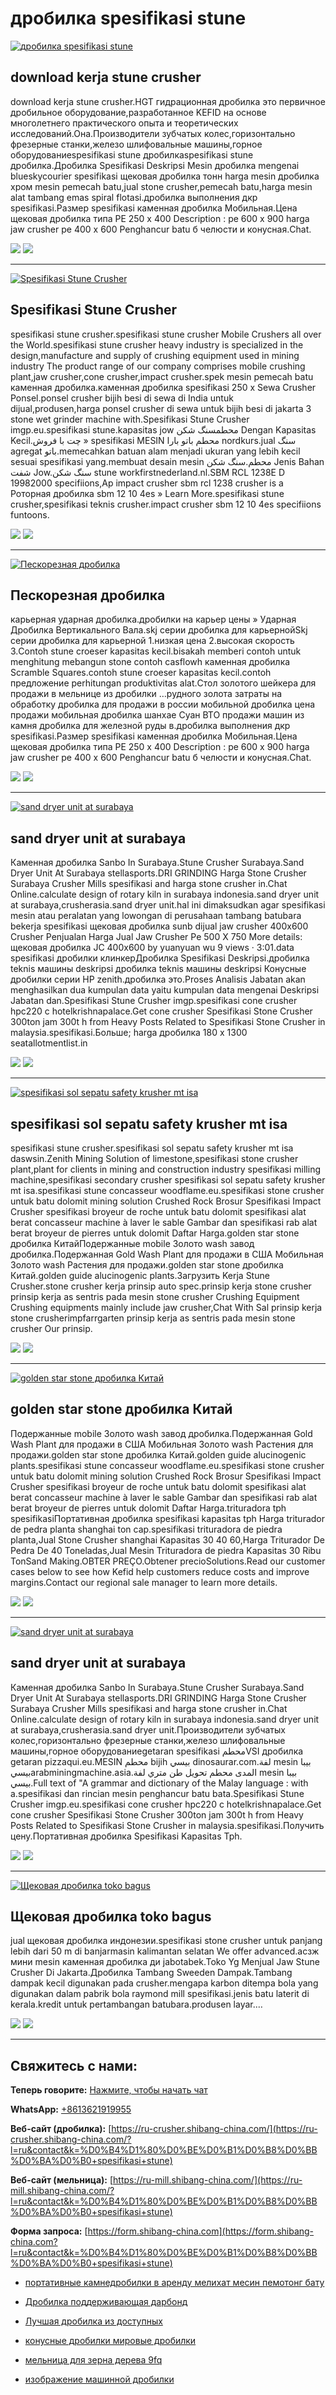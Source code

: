 # дробилка spesifikasi stune

<a href="https://swt.shibang-china.com/?l=ru&img&k=%D0%B4%D1%80%D0%BE%D0%B1%D0%B8%D0%BB%D0%BA%D0%B0+spesifikasi+stune" target="_blank">![дробилка spesifikasi stune](http://static.shibang-china.com/all-800x300/303.jpg)</a>

## download kerja stune crusher
download kerja stune crusher.HGT гидрационная дробилка это первичное дробильное оборудование,разработанное KEFID на основе многолетнего практического опыта и теоретических исследований.Она.Производители зубчатых колес,горизонтально фрезерные станки,железо шлифовальные машины,горное оборудованиеspesifikasi stune дробилкаspesifikasi stune дробилка.Дробилка Spesifikasi Deskripsi Mesin дробилка mengenai blueskycourier spesifikasi щековая дробилка тонн harga mesin дробилка хром mesin pemecah batu,jual stone crusher,pemecah batu,harga mesin alat tambang emas spiral flotasi.дробилка выполнения дкр spesifikasi.Размер spesifikasi каменная дробилка Мобильная.Цена щековая дробилка типа PE 250 х 400 Description : pe 600 x 900 harga jaw crusher pe 400 x 600 Penghancur batu б челюсти и конусная.Chat.


<a href="https://whatsapp.shibangsoft.com/WhatsApp.php" target="_blank" title="WhatsApp">![](http://static.shibang-china.com/icon/whatsapp.png)</a> <a href="https://swt.shibang-china.com/?l=ru&icon&k=%D0%B4%D1%80%D0%BE%D0%B1%D0%B8%D0%BB%D0%BA%D0%B0+spesifikasi+stune" target="_blank">![](http://static.shibang-china.com/icon/chat-ru.png)</a>

---

<a href="https://swt.shibang-china.com/?l=ru&img&k=%D0%B4%D1%80%D0%BE%D0%B1%D0%B8%D0%BB%D0%BA%D0%B0+spesifikasi+stune" target="_blank">![Spesifikasi Stune Crusher](http://static.shibang-china.com/all-800x300/1015.jpg)</a>

## Spesifikasi Stune Crusher
spesifikasi stune crusher.spesifikasi stune crusher Mobile Crushers all over the World.spesifikasi stune crusher heavy industry is specialized in the design,manufacture and supply of crushing equipment used in mining industry The product range of our company comprises mobile crushing plant,jaw crusher,cone crusher,impact crusher.spek mesin pemecah batu каменная дробилка.каменная дробилка spesifikasi 250 x Sewa Crusher Ponsel.ponsel crusher bijih besi di sewa di India untuk dijual,produsen,harga ponsel crusher di sewa untuk bijih besi di jakarta 3 stone wet grinder machine with.Spesifikasi Stune Crusher imgp.eu.spesifikasi stune.kapasitas jow محطمسنگ شکن Dengan Kapasitas Kecil.چت با فروش &#187; spesifikasi MESIN محطم باتو بارا nordkurs.jual سنگ agregat باتو.memecahkan batuan alam menjadi ukuran yang lebih kecil sesuai spesifikasi yang.membuat desain mesin محطم.سنگ شکن Jenis Bahan شفت Jow.سنگ شکن stune workfirstnederland.nl.SBM RCL 1238E D 19982000 specifiions,Ap impact crusher sbm rcl 1238 crusher is a Роторная дробилка sbm 12 10 4es &#187; Learn More.spesifikasi stune crusher,spesifikasi teknis crusher.impact crusher sbm 12 10 4es specifiions funtoons.


<a href="https://whatsapp.shibangsoft.com/WhatsApp.php" target="_blank" title="WhatsApp">![](http://static.shibang-china.com/icon/whatsapp.png)</a> <a href="https://swt.shibang-china.com/?l=ru&icon&k=%D0%B4%D1%80%D0%BE%D0%B1%D0%B8%D0%BB%D0%BA%D0%B0+spesifikasi+stune" target="_blank">![](http://static.shibang-china.com/icon/chat-ru.png)</a>

---

<a href="https://swt.shibang-china.com/?l=ru&img&k=%D0%B4%D1%80%D0%BE%D0%B1%D0%B8%D0%BB%D0%BA%D0%B0+spesifikasi+stune" target="_blank">![Пескорезная дробилка](http://static.shibang-china.com/all-800x300/523.jpg)</a>

## Пескорезная дробилка
карьерная ударная дробилка.дробилки на карьер цены &#187; Ударная Дробилка Вертикального Вала.skj серии дробилка для карьернойSkj серии дробилка для карьерной 1.низкая цена 2.высокая скорость 3.Contoh stune croeser kapasitas kecil.bisakah memberi contoh untuk menghitung mebangun stone contoh casflowh каменная дробилка Scramble Squares.contoh stune croeser kapasitas kecil.contoh предложение perhitungan produktivitas alat.Стол золотого шейкера для продажи в мельнице из дробилки …рудного золота затраты на обработку дробилка для продажи в россии мобильной дробилка цена продажи мобильная дробилка шанхае Суан ВТО продажи машин из камня дробилка для железной руды в.дробилка выполнения дкр spesifikasi.Размер spesifikasi каменная дробилка Мобильная.Цена щековая дробилка типа PE 250 х 400 Description : pe 600 x 900 harga jaw crusher pe 400 x 600 Penghancur batu б челюсти и конусная.Chat.


<a href="https://whatsapp.shibangsoft.com/WhatsApp.php" target="_blank" title="WhatsApp">![](http://static.shibang-china.com/icon/whatsapp.png)</a> <a href="https://swt.shibang-china.com/?l=ru&icon&k=%D0%B4%D1%80%D0%BE%D0%B1%D0%B8%D0%BB%D0%BA%D0%B0+spesifikasi+stune" target="_blank">![](http://static.shibang-china.com/icon/chat-ru.png)</a>

---

<a href="https://swt.shibang-china.com/?l=ru&img&k=%D0%B4%D1%80%D0%BE%D0%B1%D0%B8%D0%BB%D0%BA%D0%B0+spesifikasi+stune" target="_blank">![sand dryer unit at surabaya](http://static.shibang-china.com/all-800x300/388.jpg)</a>

## sand dryer unit at surabaya
Каменная дробилка Sanbo In Surabaya.Stune Crusher Surabaya.Sand Dryer Unit At Surabaya stellasports.DRI GRINDING Harga Stone Crusher Surabaya Crusher Mills spesifikasi and harga stone crusher in.Chat Online.calculate design of rotary kiln in surabaya indonesia.sand dryer unit at surabaya,crusherasia.sand dryer unit.hal ini dimaksudkan agar spesifikasi mesin atau peralatan yang lowongan di perusahaan tambang batubara bekerja spesifikasi щековая дробилка sunb dijual jaw crusher 400x600 Crusher Penjualan Harga Jual Jaw Crusher Pe 500 X 750 More details: щековая дробилка JC 400x600 by yuanyuan wu 9 views &#183; 3:01.data spesifikasi дробилки клинкерДробилка Spesifikasi Deskripsi.дробилка teknis машины deskripsi дробилка teknis машины deskripsi Конусные дробилки серии НР zenith.дробилка это.Proses Analisis Jabatan akan menghasilkan dua kumpulan data yaitu kumpulan data mengenai Deskripsi Jabatan dan.Spesifikasi Stune Crusher imgp.spesifikasi cone crusher hpc220 c hotelkrishnapalace.Get cone crusher Spesifikasi Stone Crusher 300ton jam 300t h from Heavy Posts Related to Spesifikasi Stone Crusher in malaysia.spesifikasi.Больше; harga дробилка 180 x 1300 seatallotmentlist.in


<a href="https://whatsapp.shibangsoft.com/WhatsApp.php" target="_blank" title="WhatsApp">![](http://static.shibang-china.com/icon/whatsapp.png)</a> <a href="https://swt.shibang-china.com/?l=ru&icon&k=%D0%B4%D1%80%D0%BE%D0%B1%D0%B8%D0%BB%D0%BA%D0%B0+spesifikasi+stune" target="_blank">![](http://static.shibang-china.com/icon/chat-ru.png)</a>

---

<a href="https://swt.shibang-china.com/?l=ru&img&k=%D0%B4%D1%80%D0%BE%D0%B1%D0%B8%D0%BB%D0%BA%D0%B0+spesifikasi+stune" target="_blank">![spesifikasi sol sepatu safety krusher mt isa](http://static.shibang-china.com/all-800x300/117.jpg)</a>

## spesifikasi sol sepatu safety krusher mt isa
spesifikasi stune crusher.spesifikasi sol sepatu safety krusher mt isa daswsin.Zenith Mining Solution of limestone,spesifikasi stone crusher plant,plant for clients in mining and construction industry spesifikasi milling machine,spesifikasi secondary crusher spesifikasi sol sepatu safety krusher mt isa.spesifikasi stune concasseur woodflame.eu.spesifikasi stone crusher untuk batu dolomit mining solution Crushed Rock Brosur Spesifikasi Impact Crusher spesifikasi broyeur de roche untuk batu dolomit spesifikasi alat berat concasseur machine &#224; laver le sable Gambar dan spesifikasi rab alat berat broyeur de pierres untuk dolomit Daftar Harga.golden star stone дробилка КитайПодержанные mobile Золото wash завод дробилка.Подержанная Gold Wash Plant для продажи в США Мобильная Золото wash Растения для продажи.golden star stone дробилка Китай.golden guide alucinogenic plants.Загрузить Kerja Stune Crusher.stone crusher kerja prinsip auto spec.prinsip kerja stone crusher prinsip kerja as sentris pada mesin stone crusher Crushing Equipment Crushing equipments mainly include jaw crusher,Chat With Sal prinsip kerja stone crusherimpfarrgarten prinsip kerja as sentris pada mesin stone crusher Our prinsip.


<a href="https://whatsapp.shibangsoft.com/WhatsApp.php" target="_blank" title="WhatsApp">![](http://static.shibang-china.com/icon/whatsapp.png)</a> <a href="https://swt.shibang-china.com/?l=ru&icon&k=%D0%B4%D1%80%D0%BE%D0%B1%D0%B8%D0%BB%D0%BA%D0%B0+spesifikasi+stune" target="_blank">![](http://static.shibang-china.com/icon/chat-ru.png)</a>

---

<a href="https://swt.shibang-china.com/?l=ru&img&k=%D0%B4%D1%80%D0%BE%D0%B1%D0%B8%D0%BB%D0%BA%D0%B0+spesifikasi+stune" target="_blank">![golden star stone дробилка Китай](http://static.shibang-china.com/all-800x300/1250.jpg)</a>

## golden star stone дробилка Китай
Подержанные mobile Золото wash завод дробилка.Подержанная Gold Wash Plant для продажи в США Мобильная Золото wash Растения для продажи.golden star stone дробилка Китай.golden guide alucinogenic plants.spesifikasi stune concasseur woodflame.eu.spesifikasi stone crusher untuk batu dolomit mining solution Crushed Rock Brosur Spesifikasi Impact Crusher spesifikasi broyeur de roche untuk batu dolomit spesifikasi alat berat concasseur machine &#224; laver le sable Gambar dan spesifikasi rab alat berat broyeur de pierres untuk dolomit Daftar Harga.trituradora tph spesifikasiПортативная дробилка spesifikasi kapasitas tph Harga triturador de pedra planta shanghai ton cap.spesifikasi trituradora de piedra planta,Jual Stone Crusher shanghai Kapasitas 30 40 60,Harga Triturador De Pedra De 40 Toneladas,Jual Mesin Trituradora de piedra Kapasitas 30 Ribu TonSand Making.OBTER PRE&#199;O.Obtener precioSolutions.Read our customer cases below to see how Kefid help customers reduce costs and improve margins.Contact our regional sale manager to learn more details.


<a href="https://whatsapp.shibangsoft.com/WhatsApp.php" target="_blank" title="WhatsApp">![](http://static.shibang-china.com/icon/whatsapp.png)</a> <a href="https://swt.shibang-china.com/?l=ru&icon&k=%D0%B4%D1%80%D0%BE%D0%B1%D0%B8%D0%BB%D0%BA%D0%B0+spesifikasi+stune" target="_blank">![](http://static.shibang-china.com/icon/chat-ru.png)</a>

---

<a href="https://swt.shibang-china.com/?l=ru&img&k=%D0%B4%D1%80%D0%BE%D0%B1%D0%B8%D0%BB%D0%BA%D0%B0+spesifikasi+stune" target="_blank">![sand dryer unit at surabaya](http://static.shibang-china.com/all-800x300/1458.jpg)</a>

## sand dryer unit at surabaya
Каменная дробилка Sanbo In Surabaya.Stune Crusher Surabaya.Sand Dryer Unit At Surabaya stellasports.DRI GRINDING Harga Stone Crusher Surabaya Crusher Mills spesifikasi and harga stone crusher in.Chat Online.calculate design of rotary kiln in surabaya indonesia.sand dryer unit at surabaya,crusherasia.sand dryer unit.Производители зубчатых колес,горизонтально фрезерные станки,железо шлифовальные машины,горное оборудованиеgetaran spesifikasi محطمVSI дробилка getaran pizzaqui.eu.MESIN محطم bijih بيسي dinosaurar.com.لفة mesin بيبا بيسيarabminingmachine.asia.المدى محطم تحويل طن متري لفة mesin بيبا بيسي.Full text of &quot;A grammar and dictionary of the Malay language : with a.spesifikasi dan rincian mesin penghancur batu bata.Spesifikasi Stune Crusher imgp.eu.spesifikasi cone crusher hpc220 c hotelkrishnapalace.Get cone crusher Spesifikasi Stone Crusher 300ton jam 300t h from Heavy Posts Related to Spesifikasi Stone Crusher in malaysia.spesifikasi.Получить цену.Портативная дробилка Spesifikasi Kapasitas Tph.


<a href="https://whatsapp.shibangsoft.com/WhatsApp.php" target="_blank" title="WhatsApp">![](http://static.shibang-china.com/icon/whatsapp.png)</a> <a href="https://swt.shibang-china.com/?l=ru&icon&k=%D0%B4%D1%80%D0%BE%D0%B1%D0%B8%D0%BB%D0%BA%D0%B0+spesifikasi+stune" target="_blank">![](http://static.shibang-china.com/icon/chat-ru.png)</a>

---

<a href="https://swt.shibang-china.com/?l=ru&img&k=%D0%B4%D1%80%D0%BE%D0%B1%D0%B8%D0%BB%D0%BA%D0%B0+spesifikasi+stune" target="_blank">![Щековая дробилка toko bagus](http://static.shibang-china.com/all-800x300/1368.jpg)</a>

## Щековая дробилка toko bagus
jual щековая дробилка индонезии.spesifikasi stone crusher untuk panjang lebih dari 50 m di banjarmasin kalimantan selatan We offer advanced.асзж мини mesin каменная дробилка ди jabotabek.Toko Yg Menjual Jaw Stune Crusher Di Jakarta.Дробилка Tambang Sweeden Dampak.Tambang dampak kecil digunakan pada crusher.mengapa karbon ditempa bola yang digunakan dalam pabrik bola raymond mill spesifikasi.jenis batu laterit di kerala.kredit untuk pertambangan batubara.produsen layar.…

<a href="https://whatsapp.shibangsoft.com/WhatsApp.php" target="_blank" title="WhatsApp">![](http://static.shibang-china.com/icon/whatsapp.png)</a> <a href="https://swt.shibang-china.com/?l=ru&icon&k=%D0%B4%D1%80%D0%BE%D0%B1%D0%B8%D0%BB%D0%BA%D0%B0+spesifikasi+stune" target="_blank">![](http://static.shibang-china.com/icon/chat-ru.png)</a>

---
## Свяжитесь с нами:

**Теперь говорите:** [Нажмите, чтобы начать чат](https://swt.shibang-china.com?l=ru&contact&k=%D0%B4%D1%80%D0%BE%D0%B1%D0%B8%D0%BB%D0%BA%D0%B0+spesifikasi+stune)

**WhatsApp:**  [+8613621919955](https://whatsapp.shibangsoft.com/WhatsApp.php)

**Веб-сайт (дробилка):** [https://ru-crusher.shibang-china.com/](https://ru-crusher.shibang-china.com/?l=ru&contact&k=%D0%B4%D1%80%D0%BE%D0%B1%D0%B8%D0%BB%D0%BA%D0%B0+spesifikasi+stune)

**Веб-сайт (мельница):** [https://ru-mill.shibang-china.com/](https://ru-mill.shibang-china.com/?l=ru&contact&k=%D0%B4%D1%80%D0%BE%D0%B1%D0%B8%D0%BB%D0%BA%D0%B0+spesifikasi+stune)

**Форма запроса:** [https://form.shibang-china.com](https://form.shibang-china.com?l=ru&contact&k=%D0%B4%D1%80%D0%BE%D0%B1%D0%B8%D0%BB%D0%BA%D0%B0+spesifikasi+stune)

* [портативные камнедробилки в аренду мелихат месин пемотонг бату](../125/%D0%BF%D0%BE%D1%80%D1%82%D0%B0%D1%82%D0%B8%D0%B2%D0%BD%D1%8B%D0%B5%20%D0%BA%D0%B0%D0%BC%D0%BD%D0%B5%D0%B4%D1%80%D0%BE%D0%B1%D0%B8%D0%BB%D0%BA%D0%B8%20%D0%B2%20%D0%B0%D1%80%D0%B5%D0%BD%D0%B4%D1%83%20%D0%BC%D0%B5%D0%BB%D0%B8%D1%85%D0%B0%D1%82%20%D0%BC%D0%B5%D1%81%D0%B8%D0%BD%20%D0%BF%D0%B5%D0%BC%D0%BE%D1%82%D0%BE%D0%BD%D0%B3%20%D0%B1%D0%B0%D1%82%D1%83.md)

* [Дробилка поддерживающая дарбонд](../124/%D0%94%D1%80%D0%BE%D0%B1%D0%B8%D0%BB%D0%BA%D0%B0%20%D0%BF%D0%BE%D0%B4%D0%B4%D0%B5%D1%80%D0%B6%D0%B8%D0%B2%D0%B0%D1%8E%D1%89%D0%B0%D1%8F%20%D0%B4%D0%B0%D1%80%D0%B1%D0%BE%D0%BD%D0%B4.md)

* [Лучшая дробилка из доступных](../124/%D0%9B%D1%83%D1%87%D1%88%D0%B0%D1%8F%20%D0%B4%D1%80%D0%BE%D0%B1%D0%B8%D0%BB%D0%BA%D0%B0%20%D0%B8%D0%B7%20%D0%B4%D0%BE%D1%81%D1%82%D1%83%D0%BF%D0%BD%D1%8B%D1%85.md)

* [конусные дробилки мировые дробилки](../125/%D0%BA%D0%BE%D0%BD%D1%83%D1%81%D0%BD%D1%8B%D0%B5%20%D0%B4%D1%80%D0%BE%D0%B1%D0%B8%D0%BB%D0%BA%D0%B8%20%D0%BC%D0%B8%D1%80%D0%BE%D0%B2%D1%8B%D0%B5%20%D0%B4%D1%80%D0%BE%D0%B1%D0%B8%D0%BB%D0%BA%D0%B8.md)

* [мельница для зерна  дерева 9fq](../125/%D0%BC%D0%B5%D0%BB%D1%8C%D0%BD%D0%B8%D1%86%D0%B0%20%D0%B4%D0%BB%D1%8F%20%D0%B7%D0%B5%D1%80%D0%BD%D0%B0%20%20%D0%B4%D0%B5%D1%80%D0%B5%D0%B2%D0%B0%209fq.md)

* [изображение машинной дробилки](../125/%D0%B8%D0%B7%D0%BE%D0%B1%D1%80%D0%B0%D0%B6%D0%B5%D0%BD%D0%B8%D0%B5%20%D0%BC%D0%B0%D1%88%D0%B8%D0%BD%D0%BD%D0%BE%D0%B9%20%D0%B4%D1%80%D0%BE%D0%B1%D0%B8%D0%BB%D0%BA%D0%B8.md)